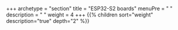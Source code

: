+++
archetype = "section"
title = "ESP32-S2 boards"
menuPre = "<i class='fas fa-microchip'></i> "
description = " "
weight = 4
+++
{{% children sort="weight" description="true" depth="2" %}}